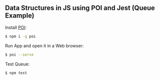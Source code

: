 ## Data Structures in JS using POI and Jest (Queue Example)

  Install [POI](https://poi.js.org/):

```bash
$ npm i -g poi
```

  Run App and open it in a Web browser:

```bash
$ poi --serve
```

  Test Queue:

```bash
$ npm test
```
